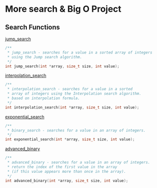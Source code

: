 # More search & Big O Project

## Search Functions

[jump_search](../0x02-more_search_algorithms/100-jump.c)
```c
/**
 * jump_search - searches for a value in a sorted array of integers
 * using the Jump search algorithm.
 */
int jump_search(int *array, size_t size, int value);
```

[interpolation_search](../0x02-more_search_algorithms/102-interpolation.c)
```c
/**
 * interpolation_search - searches for a value in a sorted
 * array of integers using the Interpolation search algorithm.
 * based on interpolation formula.
 */
int interpolation_search(int *array, size_t size, int value);
```

[exponential_search](../0x02-more_search_algorithms/103-exponential.c)
```c
/**
 * binary_search - searches for a value in an array of integers.
 */
int exponential_search(int *array, size_t size, int value);
```

[advanced_binary](../0x02-more_search_algorithms/104-advanced_binary.c)
```c
/**
 * advanced_binary - searches for a value in an array of integers.
 * return the index of the first value in the array
 * (if this value appears more than once in the array).
 */
int advanced_binary(int *array, size_t size, int value);
```